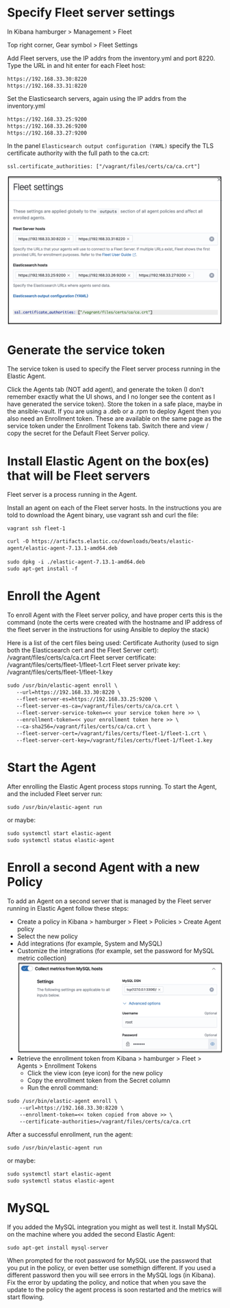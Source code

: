 # Specify Fleet server settings
In Kibana hamburger > Management > Fleet

Top right corner, Gear symbol > Fleet Settings

Add Fleet servers, use the IP addrs from the inventory.yml and port 8220.  Type the URL in and hit enter for each Fleet host:
```
https://192.168.33.30:8220
https://192.168.33.31:8220
```

Set the Elasticsearch servers, again using the IP addrs from the inventory.yml
```
https://192.168.33.25:9200
https://192.168.33.26:9200
https://192.168.33.27:9200
```

In the panel `Elasticsearch output configuration (YAML)` specify the TLS certificate authority with the full path to the ca.crt:
```
ssl.certificate_authorities: ["/vagrant/files/certs/ca/ca.crt"]
```
![Fleet Server settings flyout](https://raw.githubusercontent.com/DanRoscigno/Elastic-stack-monitoring-with-vagrant-and-ansible/main/images/FleetSettings.png)

# Generate the service token 
The service token is used to specify the Fleet server process running in the Elastic Agent.

Click the Agents tab (NOT add agent), and generate the token (I don't remember exactly what the UI shows, and I no longer see the content as I have generated the service token).  Store the token in a safe place, maybe in the ansible-vault.  If you are using a .deb or a .rpm to deploy Agent then you also need an Enrollment token.  These are available on the same page as the service token under the Enrollment Tokens tab.  Switch there and view / copy the secret for the Default Fleet Server policy.

# Install Elastic Agent on the box(es) that will be Fleet servers

Fleet server is a process running in the Agent.

Install an agent on each of the Fleet server hosts. In the instructions you are told to download the Agent binary, use vagrant ssh and curl the file:

```
vagrant ssh fleet-1
```

```
curl -O https://artifacts.elastic.co/downloads/beats/elastic-agent/elastic-agent-7.13.1-amd64.deb

sudo dpkg -i ./elastic-agent-7.13.1-amd64.deb
sudo apt-get install -f
```

# Enroll the Agent
To enroll Agent with the Fleet server policy, and have proper certs this is the command (note the certs were created with the hostname and IP address of the fleet server in the instructions for using Ansible to deploy the stack)

Here is a list of the cert files being used:
Certificate Authority (used to sign both the Elasticsearch cert and the Fleet Server cert):
    /vagrant/files/certs/ca/ca.crt
Fleet server certificate:
    /vagrant/files/certs/fleet-1/fleet-1.crt
Fleet server private key:
    /vagrant/files/certs/fleet-1/fleet-1.key

```
sudo /usr/bin/elastic-agent enroll \
   --url=https://192.168.33.30:8220 \
   --fleet-server-es=https://192.168.33.25:9200 \
   --fleet-server-es-ca=/vagrant/files/certs/ca/ca.crt \
   --fleet-server-service-token=<< your service token here >> \
   --enrollment-token=<< your enrollment token here >> \
   --ca-sha256=/vagrant/files/certs/ca/ca.crt \
   --fleet-server-cert=/vagrant/files/certs/fleet-1/fleet-1.crt \
   --fleet-server-cert-key=/vagrant/files/certs/fleet-1/fleet-1.key
```

# Start the Agent
After enrolling the Elastic Agent process stops running.  To start the Agent, and the included Fleet server run:

```
sudo /usr/bin/elastic-agent run
```

or maybe:

```
sudo systemctl start elastic-agent
sudo systemctl status elastic-agent
```

# Enroll a second Agent with a new Policy
To add an Agent on a second server that is managed by the Fleet server running in Elastic Agent follow these steps:

- Create a policy in Kibana > hamburger > Fleet > Policies > Create Agent policy
- Select the new policy
- Add integrations (for example, System and MySQL)
- Customize the integrations (for example, set the password for MySQL metric collection)
![MySQL user and password settings](https://raw.githubusercontent.com/DanRoscigno/Elastic-stack-monitoring-with-vagrant-and-ansible/main/images/MySQL-details.png)
- Retrieve the enrollment token from Kibana > hamburger > Fleet > Agents > Enrollment Tokens
    - Click the view icon (eye icon) for the new policy
    - Copy the enrollment token from the Secret column
    - Run the enroll command:
```
sudo /usr/bin/elastic-agent enroll \
    --url=https://192.168.33.30:8220 \
    --enrollment-token=<< token copied from above >> \
    --certificate-authorities=/vagrant/files/certs/ca/ca.crt
```

After a successful enrollment, run the agent:

```
sudo /usr/bin/elastic-agent run
```

or maybe:

```
sudo systemctl start elastic-agent
sudo systemctl status elastic-agent
```

# MySQL
If you added the MySQL integration you might as well test it.  Install MySQL on the machine where you added the second Elastic Agent:
```
sudo apt-get install mysql-server
```

When prompted for the root password for MySQL use the password that you put in the policy, or even better use somethign different.  If you used a different password then you will see errors in the MySQL logs (in Kibana).  Fix the error by updating the policy, and notice that when you save the update to the policy the agent process is soon restarted and the metrics will start flowing.
